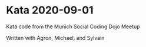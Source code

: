# Kata 2020-09-01
Kata code from the Munich Social Coding Dojo Meetup

Written with Agron, Michael, and Sylvain

